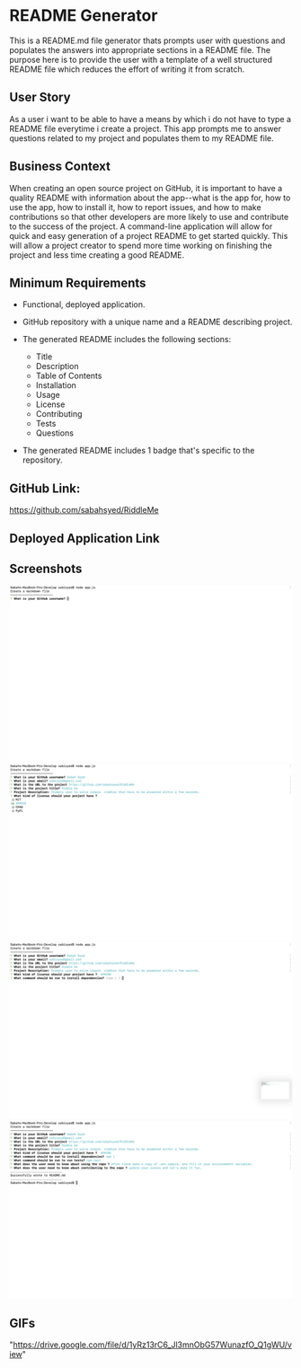 # README Generator
 This is a README.md file generator thats prompts user with questions and populates the answers into appropriate sections in a README file. 
 The purpose here is to provide the user with a template of a well structured README file which reduces the effort of writing it from scratch.

 ## User Story
 As a user i want to be able to have a means by which i do not have to type a README file everytime i create a project. This app prompts me to answer questions related to my project and populates them to my README file.

 ## Business Context

When creating an open source project on GitHub, it is important to have a quality README with information about the app--what is the app for, how to use the app, how to install it, how to report issues, and how to make contributions so that other developers are more likely to use and contribute to the success of the project. A command-line application will allow for quick and easy generation of a project README to get started quickly. This will allow a project creator to spend more time working on finishing the project and less time creating a good README.

## Minimum Requirements

* Functional, deployed application.

* GitHub repository with a unique name and a README describing project.

* The generated README includes the following sections: 
  * Title
  * Description
  * Table of Contents
  * Installation
  * Usage
  * License
  * Contributing
  * Tests
  * Questions

* The generated README includes 1 badge that's specific to the repository.

## GitHub Link:
https://github.com/sabahsyed/RiddleMe

## Deployed Application Link 


## Screenshots

![Riddle me](https://github.com/sabahsyed/RiddleMe/blob/master/Develop/screenshots/Screen%20Shot%202020-05-02%20at%202.02.03%20AM.png)
![Riddle me](https://github.com/sabahsyed/RiddleMe/blob/master/Develop/screenshots/Screen%20Shot%202020-05-02%20at%202.03.27%20AM.png)
![Riddle me](https://github.com/sabahsyed/RiddleMe/blob/master/Develop/screenshots/Screen%20Shot%202020-05-02%20at%202.03.32%20AM.png)
![Riddle me](https://github.com/sabahsyed/RiddleMe/blob/master/Develop/screenshots/Screen%20Shot%202020-05-02%20at%202.05.08%20AM.png)


## GIFs
"https://drive.google.com/file/d/1yRz13rC6_Jl3mnObG57WunazfO_Q1gWU/view"





    
